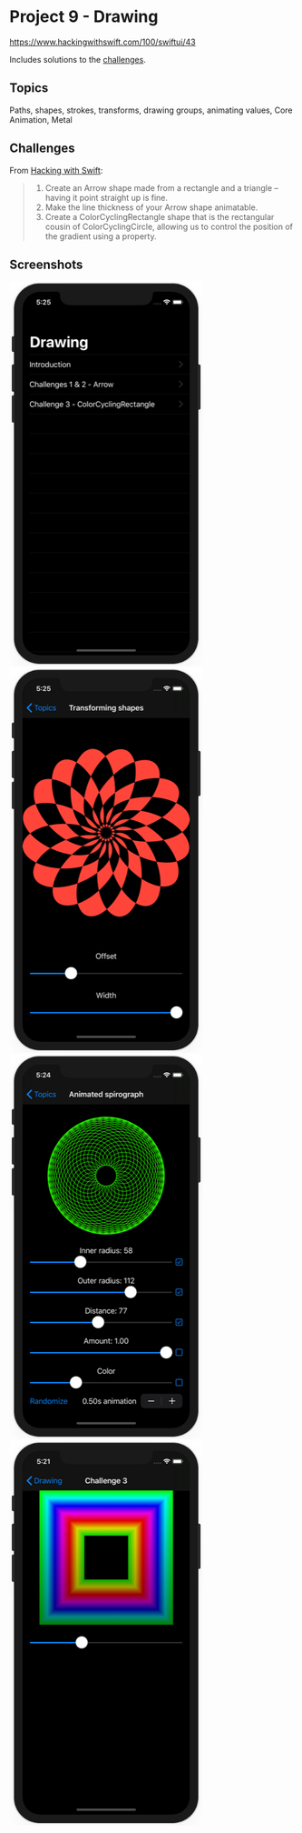 # Project 9 - Drawing

https://www.hackingwithswift.com/100/swiftui/43

Includes solutions to the [challenges](https://www.hackingwithswift.com/books/ios-swiftui/drawing-wrap-up).

## Topics

Paths, shapes, strokes, transforms, drawing groups, animating values, Core Animation, Metal

## Challenges

From [Hacking with Swift](https://www.hackingwithswift.com/books/ios-swiftui/drawing-wrap-up):
>1. Create an Arrow shape made from a rectangle and a triangle – having it point straight up is fine.
>2. Make the line thickness of your Arrow shape animatable.
>3. Create a ColorCyclingRectangle shape that is the rectangular cousin of ColorCyclingCircle, allowing us to control the position of the gradient using a property.


## Screenshots

![screenshot1](screenshots/screen01.png)
![screenshot2](screenshots/screen02.png)
![screenshot3](screenshots/screen03.png)
![screenshot4](screenshots/screen04.png)
